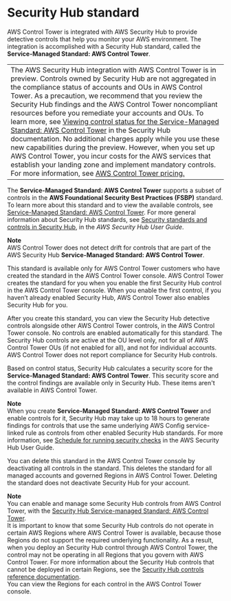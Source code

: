 # Security Hub standard<a name="security-hub-controls"></a>

AWS Control Tower is integrated with AWS Security Hub to provide detective controls that help you monitor your AWS environment\. The integration is accomplished with a Security Hub standard, called the **Service\-Managed Standard: AWS Control Tower**\.


|  | 
| --- |
|  The AWS Security Hub integration with AWS Control Tower is in preview\. Controls owned by Security Hub are not aggregated in the compliance status of accounts and OUs in AWS Control Tower\. As a precaution, we recommend that you review the Security Hub findings and the AWS Control Tower noncompliant resources before you remediate your accounts and OUs\. To learn more, see [Viewing control status for the Service\-Managed Standard: AWS Control Tower](https://docs.aws.amazon.com/securityhub/latest/userguide/service-managed-standard-aws-control-tower.html#aws-control-tower-standard-control-status) in the Security Hub documentation\. No additional charges apply while you use these new capabilities during the preview\. However, when you set up AWS Control Tower, you incur costs for the AWS services that establish your landing zone and implement mandatory controls\. For more information, see [AWS Control Tower pricing\.](http://aws.amazon.com/controltower/pricing/)   | 

The **Service\-Managed Standard: AWS Control Tower** supports a subset of controls in the **AWS Foundational Security Best Practices \(FSBP\)** standard\. To learn more about this standard and to view the available controls, see [Service\-Managed Standard: AWS Control Tower](https://docs.aws.amazon.com/securityhub/latest/userguide/service-managed-standard-aws-control-tower.html#aws-control-tower-standard-controls)\. For more general information about Security Hub standards, see [Security standards and controls in Security Hub](https://docs.aws.amazon.com/securityhub/latest/userguide/securityhub-standards.html), in the *AWS Security Hub User Guide*\.

**Note**  
AWS Control Tower does not detect drift for controls that are part of the AWS Security Hub **Service\-Managed Standard: AWS Control Tower**\.

This standard is available only for AWS Control Tower customers who have created the standard in the AWS Control Tower console\. AWS Control Tower creates the standard for you when you enable the first Security Hub control in the AWS Control Tower console\. When you enable the first control, if you haven’t already enabled Security Hub, AWS Control Tower also enables Security Hub for you\.

After you create this standard, you can view the Security Hub detective controls alongside other AWS Control Tower controls, in the AWS Control Tower console\. No controls are enabled automatically for this standard\. The Security Hub controls are active at the OU level only, not for all of AWS Control Tower OUs \(if not enabled for all\), and not for individual accounts\. AWS Control Tower does not report compliance for Security Hub controls\.

Based on control status, Security Hub calculates a security score for the **Service\-Managed Standard: AWS Control Tower**\. This security score and the control findings are available only in Security Hub\. These items aren't available in AWS Control Tower\.

**Note**  
When you create **Service\-Managed Standard: AWS Control Tower** and enable controls for it, Security Hub may take up to 18 hours to generate findings for controls that use the same underlying AWS Config service\-linked rule as controls from other enabled Security Hub standards\. For more information, see [Schedule for running security checks](https://docs.aws.amazon.com/securityhub/latest/userguide/securityhub-standards-schedule.html) in the AWS Security Hub User Guide\.

 You can delete this standard in the AWS Control Tower console by deactivating all controls in the standard\. This deletes the standard for all managed accounts and governed Regions in AWS Control Tower\. Deleting the standard does not deactivate Security Hub for your account\.

**Note**  
You can enable and manage some Security Hub controls from AWS Control Tower, with the [Security Hub Service\-managed Standard: AWS Control Tower](https://docs.aws.amazon.com/controltower/latest/userguide/security-hub-controls.html)\.  
It is important to know that some Security Hub controls do not operate in certain AWS Regions where AWS Control Tower is available, because those Regions do not support the required underlying functionality\. As a result, when you deploy an Security Hub control through AWS Control Tower, the control may not be operating in all Regions that you govern with AWS Control Tower\. For more information about the Security Hub controls that cannot be deployed in certain Regions, see the [Security Hub controls reference documentation](https://docs.aws.amazon.com/securityhub/latest/userguide/securityhub-controls-reference.html)\.  
 You can view the Regions for each control in the AWS Control Tower console\.